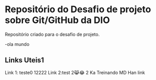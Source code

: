 # Repositório do Desafio de projeto sobre Git/GitHub da DIO
Repositório criado para o desafio de projeto.

-ola mundo 
## Links Uteis1
Link 1: teste0
12222
Link 2:test
2😹😂
2
Ka
Treinando MD
Han
 link
